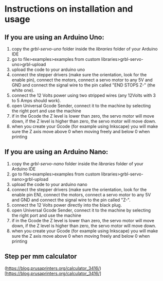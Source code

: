 # Instructions on installation and usage

## If you are using an Arduino Uno:
1. copy the *grbl-servo-uno* folder inside the *libraries* folder of your Arduino IDE
2. go to file>examples>examples from custom libraries>grbl-servo-uno>grbl-upload
3. upload the code to your arduino uno
4. connect the stepper drivers (make sure the orientation, look for the enable pin), connect the motors, connect a servo motor to any 5V and GND and connect the signal wire to the pin called "END STOPS Z-" (the white one).
5. connect the 12 Volts power using two stripped wires (any 12Volts with 3 to 5 Amps should work).
6. open Universal Gcode Sender, connect it to the machine by selecting the right port and use the machine
7. if in the Gcode the Z level is lower than zero, the servo motor will move down, if the Z level is higher than zero, the servo motor will move down.
7. when you create your Gcode (for example using Inkscape) you will make sure the Z axis move above 0 when moving freely and below 0 when printing

## If you are using an Arduino Nano:
1. copy the *grbl-servo-nano* folder inside the *libraries* folder of your Arduino IDE
2. go to file>examples>examples from custom libraries>grbl-servo-nano>grbl-upload
3. upload the code to your arduino nano
4. connect the stepper drivers (make sure the orientation, look for the enable pin EN), connect the motors, connect a servo motor to any 5V and GND and connect the signal wire to the pin called "Z-".
5. connect the 12 Volts power directly into the black plug.
6. open Universal Gcode Sender, connect it to the machine by selecting the right port and use the machine
7. if in the Gcode the Z level is lower than zero, the servo motor will move down, if the Z level is higher than zero, the servo motor will move down.
7. when you create your Gcode (for example using Inkscape) you will make sure the Z axis move above 0 when moving freely and below 0 when printing

## Step per mm calculator
(https://blog.prusaprinters.org/calculator_3416/)[https://blog.prusaprinters.org/calculator_3416/]

